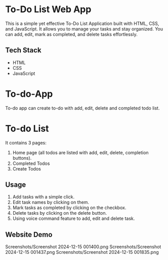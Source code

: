 # To-Do List Web App

This is a simple yet effective To-Do List Application built with HTML, CSS, and JavaScript. It allows you to manage your tasks and stay organized. You can add, edit, mark as completed, and delete tasks effortlessly.

## Tech Stack

- HTML
- CSS 
- JavaScript

# To-do-App
To-do app can create to-do with add, edit, delete and completed todo list.

# To-do List
It contains 3 pages:
1. Home page (all todos are listed with add, edit, delete, completion buttons).
2. Completed Todos
3. Create Todos

## Usage
 1. Add tasks with a simple click.
 2. Edit task names by clicking on them.
 3. Mark tasks as completed by clicking on the checkbox.
 4. Delete tasks by clicking on the delete button.
 5. Using voice command feature to add, edit and delete task.

## Website Demo
Screenshots/Screenshot 2024-12-15 001400.png
Screenshots/Screenshot 2024-12-15 001437.png
Screenshots/Screenshot 2024-12-15 001835.png


